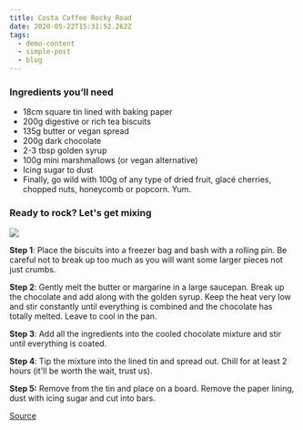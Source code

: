 ```yaml
---
title: Costa Coffee Rocky Road
date: 2020-05-22T15:31:52.262Z
tags:
  - demo-content
  - simple-post
  - blog
---
```

### Ingredients you’ll need

* 18cm square tin lined with baking paper
* 200g digestive or rich tea biscuits 
* 135g butter or vegan spread 
* 200g dark chocolate 
* 2-3 tbsp golden syrup 
* 100g mini marshmallows (or vegan alternative) 
* Icing sugar to dust
* Finally, go wild with 100g of any type of dried fruit, glacé cherries, chopped nuts, honeycomb or popcorn. Yum.

### Ready to rock? Let's get mixing

![](/images/costawithyou-feel-good-fix-rockyroad-684x400.jpg)

**Step 1**: Place the biscuits into a freezer bag and bash with a rolling pin. Be careful not to break up too much as you will want some larger pieces not just crumbs.

**Step 2**: Gently melt the butter or margarine in a large saucepan. Break up the chocolate and add along with the golden syrup. Keep the heat very low and stir constantly until everything is combined and the chocolate has totally melted. Leave to cool in the pan.

**Step 3**: Add all the ingredients into the cooled chocolate mixture and stir until everything is coated.

**Step 4**: Tip the mixture into the lined tin and spread out. Chill for at least 2 hours (it'll be worth the wait, trust us).

**Step 5:** Remove from the tin and place on a board. Remove the paper lining, dust with icing sugar and cut into bars.

[Source](https://www.costa.co.uk/withyou/weekly-catch-up/feel-good-fix-recipe?utm_source=CostaWithYouNewsLetter_wk7&utm_medium=email&utm_campaign=19052020)